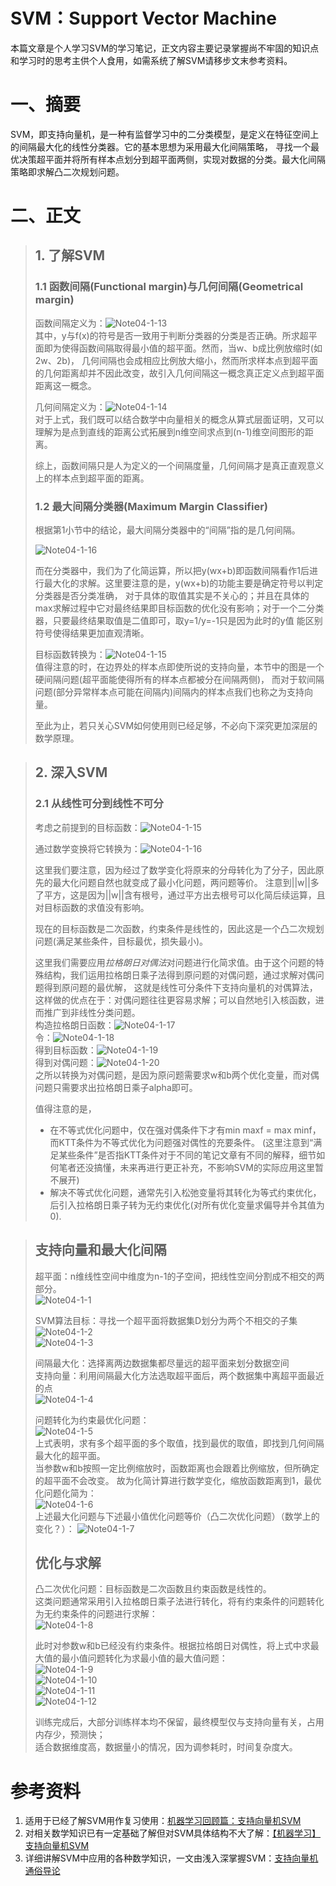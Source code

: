  # SVM：Support Vector Machine
 
本篇文章是个人学习SVM的学习笔记，正文内容主要记录掌握尚不牢固的知识点和学习时的思考主供个人食用，如需系统了解SVM请移步文末参考资料。  

# 一、摘要
SVM，即支持向量机，是一种有监督学习中的二分类模型，是定义在特征空间上的间隔最大化的线性分类器。它的基本思想为采用最大化间隔策略，
寻找一个最优决策超平面并将所有样本点划分到超平面两侧，实现对数据的分类。最大化间隔策略即求解凸二次规划问题。  

# 二、正文  
> ## 1. 了解SVM  
> 
> ### 1.1 函数间隔(Functional margin)与几何间隔(Geometrical margin)  
> 
>  函数间隔定义为：![Note04-1-13](/Img/Note04-1-13.bmp)   
>  其中，y与f(x)的符号是否一致用于判断分类器的分类是否正确。所求超平面即为使得函数间隔取得最小值的超平面。然而，当w、b成比例放缩时(如2w、2b)，
>  几何间隔也会成相应比例放大缩小，然而所求样本点到超平面的几何距离却并不因此改变，故引入几何间隔这一概念真正定义点到超平面距离这一概念。  
>  
>  几何间隔定义为：![Note04-1-14](/Img/Note04-1-14.bmp)   
>  对于上式，我们既可以结合数学中向量相关的概念从算式层面证明，又可以理解为是点到直线的距离公式拓展到n维空间求点到(n-1)维空间图形的距离。  
>  
>  综上，函数间隔只是人为定义的一个间隔度量，几何间隔才是真正直观意义上的样本点到超平面的距离。
>
> ### 1.2 最大间隔分类器(Maximum Margin Classifier)  
> 
>  根据第1小节中的结论，最大间隔分类器中的“间隔”指的是几何间隔。  
>  
>  ![Note04-1-16](/Img/Note04-1-16.bmp)   
>  
>  而在分类器中，我们为了化简运算，所以把y(wx+b)即函数间隔看作1后进行最大化的求解。这里要注意的是，y(wx+b)的功能主要是确定符号以判定分类器是否分类准确，
>  对于具体的取值其实是不关心的；并且在具体的max求解过程中它对最终结果即目标函数的优化没有影响；对于一个二分类器，只要最终结果取值是二值即可，取y=1/y=-1只是因为此时的y值
>  能区别符号使得结果更加直观清晰。  
>  
>  目标函数转换为：![Note04-1-15](/Img/Note04-1-15.bmp)   
>  值得注意的时，在边界处的样本点即使所说的支持向量，本节中的图是一个硬间隔问题(超平面能使得所有的样本点都被分在间隔两侧)，
>  而对于软间隔问题(部分异常样本点可能在间隔内)间隔内的样本点我们也称之为支持向量。  
>  
>  至此为止，若只关心SVM如何使用则已经足够，不必向下深究更加深层的数学原理。  



> ## 2. 深入SVM  
> 
> ### 2.1 从线性可分到线性不可分  
> 
>  考虑之前提到的目标函数：![Note04-1-15](/Img/Note04-1-15.bmp)   
> 
>  通过数学变换将它转换为：![Note04-1-16](/Img/Note04-1-16.bmp)   
> 
>  这里我们要注意，因为经过了数学变化将原来的分母转化为了分子，因此原先的最大化问题自然也就变成了最小化问题，两问题等价。
>  注意到||w||多了平方，这是因为||w||含有根号，通过平方出去根号可以化简后续运算，且对目标函数的求值没有影响。  
> 
>  现在的目标函数是二次函数，约束条件是线性的，因此这是一个凸二次规划问题(满足某些条件，目标最优，损失最小)。 
> 
>  这里我们需要应用*拉格朗日对偶法*对问题进行化简求值。由于这个问题的特殊结构，我们运用拉格朗日乘子法得到原问题的对偶问题，通过求解对偶问题得到原问题的最优解，
>  这就是线性可分条件下支持向量机的对偶算法，这样做的优点在于：对偶问题往往更容易求解；可以自然地引入核函数，进而推广到非线性分类问题。  
>  构造拉格朗日函数：![Note04-1-17](/Img/Note04-1-17.bmp)   
>  令：![Note04-1-18](/Img/Note04-1-18.bmp)   
>  得到目标函数：![Note04-1-19](/Img/Note04-1-19.bmp)   
>  得到对偶问题：![Note04-1-20](/Img/Note04-1-20.bmp)   
>  之所以转换为对偶问题，是因为原问题需要求w和b两个优化变量，而对偶问题只需要求出拉格朗日乘子alpha即可。  
> 
>  值得注意的是，  
>  * 在不等式优化问题中，仅在强对偶条件下才有min maxf = max minf，而KTT条件为不等式优化为问题强对偶性的充要条件。
>  (这里注意到“满足某些条件”是否指KTT条件对于不同的笔记文章有不同的解释，细节如何笔者还没搞懂，未来再进行更正补充，不影响SVM的实际应用这里暂不展开)  
>  * 解决不等式优化问题，通常先引入松弛变量将其转化为等式约束优化，后引入拉格朗日乘子转为无约束优化(对所有优化变量求偏导并令其值为0).  
>  



> ## 支持向量和最大化间隔  
> 
> 超平面：n维线性空间中维度为n-1的子空间，把线性空间分割成不相交的两部分。  
> ![Note04-1-1](/Img/Note04-1-1.bmp)  
> 
>  SVM算法目标：寻找一个超平面将数据集D划分为两个不相交的子集  
>  ![Note04-1-2](/Img/Note04-1-2.bmp)  
>  ![Note04-1-3](/Img/Note04-1-3.bmp)  
>
> 间隔最大化：选择离两边数据集都尽量远的超平面来划分数据空间  
> 支持向量：利用间隔最大化方法选取超平面后，两个数据集中离超平面最近的点  
>  ![Note04-1-4](/Img/Note04-1-4.bmp)  
>
> 问题转化为约束最优化问题：  
>  ![Note04-1-5](/Img/Note04-1-5.bmp)  
>  上式表明，求有多个超平面的多个取值，找到最优的取值，即找到几何间隔最大化的超平面。  
>  当参数w和b按照一定比例缩放时，函数距离也会跟着比例缩放，但所确定的超平面不会改变。
>  故为化简计算进行数学变化，缩放函数距离到1，最优化问题化简为：  
>   ![Note04-1-6](/Img/Note04-1-6.bmp)  
>   上述最大化问题与下述最小值优化问题等价（凸二次优化问题）（数学上的变化？）： 
>   ![Note04-1-7](/Img/Note04-1-7.bmp)   
>   
> ## 优化与求解  
> 凸二次优化问题：目标函数是二次函数且约束函数是线性的。  
> 这类问题通常采用引入拉格朗日乘子法进行转化，将有约束条件的问题转化为无约束条件的问题进行求解：  
>  ![Note04-1-8](/Img/Note04-1-8.bmp)   
>
> 此时对参数w和b已经没有约束条件。根据拉格朗日对偶性，将上式中求最大值的最小值问题转化为求最小值的最大值问题：  
>  ![Note04-1-9](/Img/Note04-1-9.bmp)   
>  ![Note04-1-10](/Img/Note04-1-10.bmp)   
>  ![Note04-1-11](/Img/Note04-1-11.bmp)   
>  ![Note04-1-12](/Img/Note04-1-12.bmp)   
>
> 训练完成后，大部分训练样本均不保留，最终模型仅与支持向量有关，占用内存少，预测快；  
> 适合数据维度高，数据量小的情况，因为调参耗时，时间复杂度大。  

# 参考资料  
1. 适用于已经了解SVM用作复习使用：[机器学习回顾篇：支持向量机SVM](https://www.cnblogs.com/chenhuabin/p/11986889.html)  
2. 对相关数学知识已有一定基础了解但对SVM具体结构不大了解：[【机器学习】支持向量机SVM](https://zhuanlan.zhihu.com/p/77750026)  
3. 详细讲解SVM中应用的各种数学知识，一文由浅入深掌握SVM：[支持向量机通俗导论](https://blog.csdn.net/v_july_v/article/details/7624837)   

